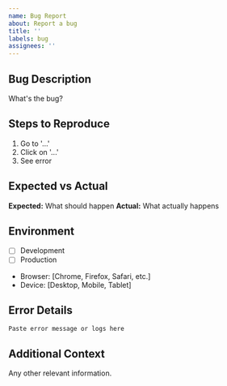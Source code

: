 ```yaml
---
name: Bug Report
about: Report a bug
title: ''
labels: bug
assignees: ''
---
```


## Bug Description

What's the bug?

## Steps to Reproduce

1. Go to '...'
2. Click on '...'
3. See error

## Expected vs Actual

**Expected:** What should happen
**Actual:** What actually happens

## Environment

- [ ] Development
- [ ] Production
- Browser: [Chrome, Firefox, Safari, etc.]
- Device: [Desktop, Mobile, Tablet]

## Error Details

```
Paste error message or logs here
```

## Additional Context

Any other relevant information.
